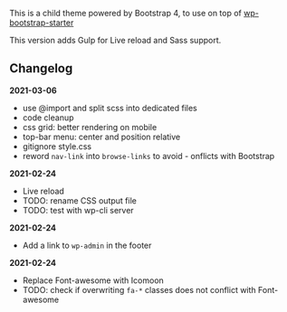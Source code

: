 
This is a child theme powered by Bootstrap 4, to use on top of [wp-bootstrap-starter](https://github.com/afterimagedesigns/wp-bootstrap-starter)

This version adds Gulp for Live reload and Sass support.

## Changelog

**2021-03-06**

- use @import and split scss into dedicated files
- code cleanup
- css grid: better rendering on mobile
- top-bar menu: center and position relative
- gitignore style.css
- reword `nav-link` into `browse-links` to avoid - onflicts with Bootstrap
            

**2021-02-24**

- Live reload
- TODO: rename CSS output file
- TODO: test with wp-cli server

**2021-02-24**

- Add a link to `wp-admin` in the footer

**2021-02-24**

- Replace Font-awesome with Icomoon
- TODO: check if overwriting `fa-*` classes does not conflict with Font-awesome
